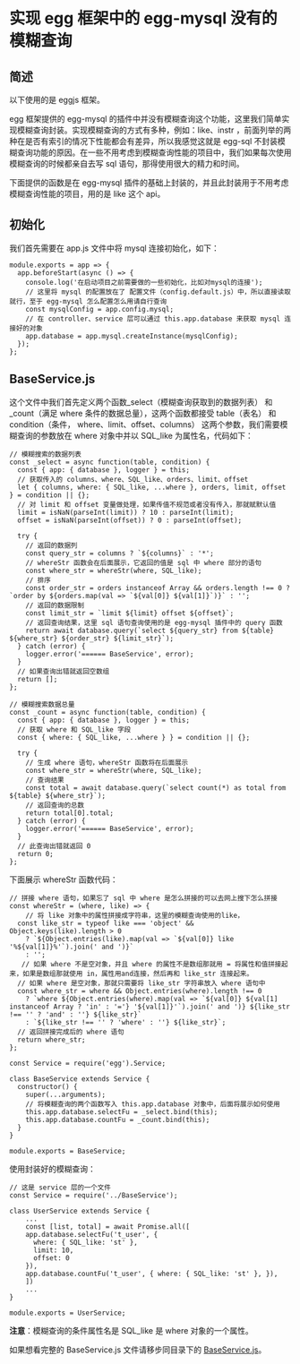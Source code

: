 # 实现 egg 框架中的 egg-mysql 没有的模糊查询

## 简述

以下使用的是 eggjs 框架。

egg 框架提供的 egg-mysql 的插件中并没有模糊查询这个功能，这里我们简单实现模糊查询封装。实现模糊查询的方式有多种，例如：like、instr ，前面列举的两种在是否有索引的情况下性能都会有差异，所以我感觉这就是 egg-sql 不封装模糊查询功能的原因。在一些不用考虑到模糊查询性能的项目中，我们如果每次使用模糊查询的时候都亲自去写 sql 语句，那得使用很大的精力和时间。

下面提供的函数是在 egg-mysql 插件的基础上封装的，并且此封装用于不用考虑模糊查询性能的项目，用的是 like 这个 api。

## 初始化

我们首先需要在 app.js 文件中将 mysql 连接初始化，如下：

```
module.exports = app => {
  app.beforeStart(async () => {
    console.log('在启动项目之前需要做的一些初始化，比如对mysql的连接');
    // 这里将 mysql 的配置放在了 配置文件（config.default.js）中，所以直接读取就行，至于 egg-mysql 怎么配置怎么用请自行查询
    const mysqlConfig = app.config.mysql;
    // 在 controller、service 层可以通过 this.app.database 来获取 mysql 连接好的对象
    app.database = app.mysql.createInstance(mysqlConfig);
  });
};
```

## BaseService.js

这个文件中我们首先定义两个函数_select（模糊查询获取到的数据列表） 和 _count（满足 where 条件的数据总量），这两个函数都接受 table（表名） 和 condition（条件， where、limit、offset、columns） 这两个参数，我们需要模糊查询的参数放在 where 对象中并以 SQL_like 为属性名，代码如下：

```
// 模糊搜索的数据列表
const _select = async function(table, condition) {
  const { app: { database }, logger } = this;
  // 获取传入的 columns、where、SQL_like、orders、limit、offset
  let { columns, where: { SQL_like, ...where }, orders, limit, offset } = condition || {};
  // 对 limit 和 offset 变量做处理，如果传值不规范或者没有传入，那就赋默认值
  limit = isNaN(parseInt(limit)) ? 10 : parseInt(limit);
  offset = isNaN(parseInt(offset)) ? 0 : parseInt(offset);

  try {
  	// 返回的数据列
    const query_str = columns ? `${columns}` : '*';
    // whereStr 函数会在后面展示，它返回的值是 sql 中 where 部分的语句
    const where_str = whereStr(where, SQL_like);
    // 排序
    const order_str = orders instanceof Array && orders.length !== 0 ? `order by ${orders.map(val => `${val[0]} ${val[1]}`)}` : '';
    // 返回的数据限制
    const limit_str = `limit ${limit} offset ${offset}`;
    // 返回查询结果，这里 sql 语句查询使用的是 egg-mysql 插件中的 query 函数
    return await database.query(`select ${query_str} from ${table} ${where_str} ${order_str} ${limit_str}`);
  } catch (error) {
    logger.error('====== BaseService', error);
  }
  // 如果查询出错就返回空数组
  return [];
};

// 模糊搜索数据总量
const _count = async function(table, condition) {
  const { app: { database }, logger } = this;
  // 获取 where 和 SQL_like 字段
  const { where: { SQL_like, ...where } } = condition || {};

  try {
  	// 生成 where 语句，whereStr 函数将在后面展示
    const where_str = whereStr(where, SQL_like);
    // 查询结果
    const total = await database.query(`select count(*) as total from ${table} ${where_str}`);
    // 返回查询的总数
    return total[0].total;
  } catch (error) {
    logger.error('====== BaseService', error);
  }
  // 此查询出错就返回 0 
  return 0;
};
```

下面展示 whereStr 函数代码：

```
// 拼接 where 语句，如果忘了 sql 中 where 是怎么拼接的可以去网上搜下怎么拼接
const whereStr = (where, like) => {
	// 将 like 对象中的属性拼接成字符串，这里的模糊查询使用的like，
  const like_str = typeof like === 'object' && Object.keys(like).length > 0
    ? `${Object.entries(like).map(val => `${val[0]} like '%${val[1]}%'`).join(' and ')}`
    : '';
   // 如果 where 不是空对象，并且 where 的属性不是数组那就用 = 将属性和值拼接起来，如果是数组那就使用 in，属性用and连接，然后再和 like_str 连接起来。
  // 如果 where 是空对象，那就只需要将 like_str 字符串放入 where 语句中
  const where_str = where && Object.entries(where).length !== 0
    ? `where ${Object.entries(where).map(val => `${val[0]} ${val[1] instanceof Array ? 'in' : '='} '${val[1]}'`).join(' and ')} ${like_str !== '' ? 'and' : ''} ${like_str}`
    : `${like_str !== '' ? 'where' : ''} ${like_str}`;
  // 返回拼接完成后的 where 语句
  return where_str;
};
```

```
const Service = require('egg').Service;

class BaseService extends Service {
  constructor() {
    super(...arguments);
    // 将模糊查询的两个函数写入 this.app.database 对象中，后面将展示如何使用
    this.app.database.selectFu = _select.bind(this);
    this.app.database.countFu = _count.bind(this);
  }
}

module.exports = BaseService;
```

使用封装好的模糊查询：

```
// 这是 service 层的一个文件
const Service = require('../BaseService');

class UserService extends Service {
	...
	const [list, total] = await Promise.all([
    app.database.selectFu('t_user', {
      where: { SQL_like: 'st' },
      limit: 10,
      offset: 0
    }),
    app.database.countFu('t_user', { where: { SQL_like: 'st' }, }),
	])
	...
}

module.exports = UserService;

```

**注意**：模糊查询的条件属性名是 SQL_like 是 where 对象的一个属性。 

如果想看完整的 BaseService.js 文件请移步同目录下的 [BaseService.js]()。
